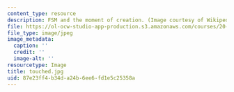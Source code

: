 ```yaml
---
content_type: resource
description: FSM and the moment of creation. (Image courtesy of Wikipedia.)
file: https://ol-ocw-studio-app-production.s3.amazonaws.com/courses/20-109-laboratory-fundamentals-in-biological-engineering-fall-2007/87e23ff4b34da24b6ee6fd1e5c25358a_touched.jpg
file_type: image/jpeg
image_metadata:
  caption: ''
  credit: ''
  image-alt: ''
resourcetype: Image
title: touched.jpg
uid: 87e23ff4-b34d-a24b-6ee6-fd1e5c25358a
---
```


